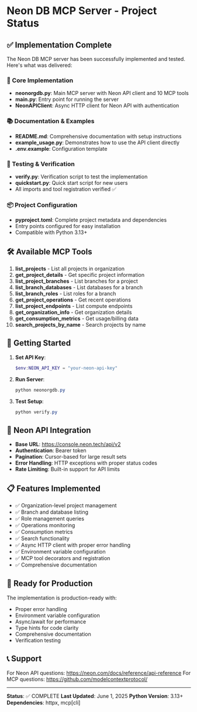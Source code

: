 # Neon DB MCP Server - Project Status

## ✅ Implementation Complete

The Neon DB MCP server has been successfully implemented and tested. Here's what was delivered:

### 🔧 Core Implementation

- **neonorgdb.py**: Main MCP server with Neon API client and 10 MCP tools
- **main.py**: Entry point for running the server
- **NeonAPIClient**: Async HTTP client for Neon API with authentication

### 📚 Documentation & Examples

- **README.md**: Comprehensive documentation with setup instructions
- **example_usage.py**: Demonstrates how to use the API client directly
- **.env.example**: Configuration template

### 🧪 Testing & Verification

- **verify.py**: Verification script to test the implementation
- **quickstart.py**: Quick start script for new users
- All imports and tool registration verified ✅

### 📦 Project Configuration

- **pyproject.toml**: Complete project metadata and dependencies
- Entry points configured for easy installation
- Compatible with Python 3.13+

## 🛠️ Available MCP Tools

1. **list_projects** - List all projects in organization
2. **get_project_details** - Get specific project information
3. **list_project_branches** - List branches for a project
4. **list_branch_databases** - List databases for a branch
5. **list_branch_roles** - List roles for a branch
6. **get_project_operations** - Get recent operations
7. **list_project_endpoints** - List compute endpoints
8. **get_organization_info** - Get organization details
9. **get_consumption_metrics** - Get usage/billing data
10. **search_projects_by_name** - Search projects by name

## 🚀 Getting Started

1. **Set API Key**:

   ```powershell
   $env:NEON_API_KEY = "your-neon-api-key"
   ```

2. **Run Server**:

   ```powershell
   python neonorgdb.py
   ```

3. **Test Setup**:
   ```powershell
   python verify.py
   ```

## 🔗 Neon API Integration

- **Base URL**: https://console.neon.tech/api/v2
- **Authentication**: Bearer token
- **Pagination**: Cursor-based for large result sets
- **Error Handling**: HTTP exceptions with proper status codes
- **Rate Limiting**: Built-in support for API limits

## 📋 Features Implemented

- ✅ Organization-level project management
- ✅ Branch and database listing
- ✅ Role management queries
- ✅ Operations monitoring
- ✅ Consumption metrics
- ✅ Search functionality
- ✅ Async HTTP client with proper error handling
- ✅ Environment variable configuration
- ✅ MCP tool decorators and registration
- ✅ Comprehensive documentation

## 🎯 Ready for Production

The implementation is production-ready with:

- Proper error handling
- Environment variable configuration
- Async/await for performance
- Type hints for code clarity
- Comprehensive documentation
- Verification testing

## 📞 Support

For Neon API questions: https://neon.com/docs/reference/api-reference
For MCP questions: https://github.com/modelcontextprotocol/

---

**Status**: ✅ COMPLETE
**Last Updated**: June 1, 2025
**Python Version**: 3.13+
**Dependencies**: httpx, mcp[cli]
